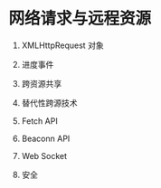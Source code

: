 # 网络请求与远程资源

1. XMLHttpRequest 对象

2. 进度事件

3. 跨资源共享

4. 替代性跨源技术

5. Fetch API

6. Beaconn API

7. Web Socket

8. 安全
